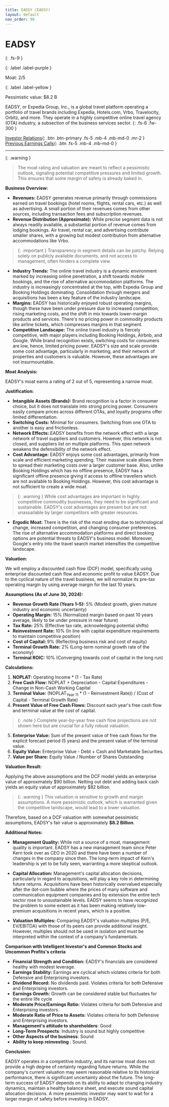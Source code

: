 ```yaml
---
title: EADSY (EADSY)
layout: default
nav_order: 98
---
```


# EADSY
{: .fs-9 }

{: .label .label-purple }

Moat: 2/5

{: .label .label-yellow }

Pessimistic value: $8.2 B

EADSY, or Expedia Group, Inc., is a global travel platform operating a portfolio of travel brands including Expedia, Hotels.com, Vrbo, Travelocity, Orbitz, and more. They operate in a highly competitive online travel agency (OTA) industry, a subsection of the business services sector.
{: .fs-6 .fw-300 }

[Investor Relations](https://www.google.com/search?q=EADSY+investor+relations){: .btn .btn-primary .fs-5 .mb-4 .mb-md-0 .mr-2 }
[Previous Earnings Calls](https://discountingcashflows.com/company/EADSY/transcripts/){: .btn .fs-5 .mb-4 .mb-md-0 }

---

{: .warning } 
>The moat rating and valuation are meant to reflect a pessimistic outlook, signaling potential competitive pressures and limited growth. This ensures that some margin of safety is already baked in.


**Business Overview:**

* **Revenues:** EADSY generates revenue primarily through commissions earned on travel bookings (hotel rooms, flights, rental cars, etc.) as well as advertising. A small portion of their revenues comes from other sources, including transaction fees and subscription revenues.
* **Revenue Distribution (Approximate):** While precise segment data is not always readily available, a substantial portion of revenue comes from lodging bookings. Air travel, rental car, and advertising contribute smaller shares, with a growing but modest contribution from alternative accommodations like Vrbo.

> {: .important } Transparency in segment details can be patchy. Relying solely on publicly available documents, and not access to management, often hinders a complete view.

* **Industry Trends:** The online travel industry is a dynamic environment marked by increasing online penetration, a shift towards mobile bookings, and the rise of alternative accommodation platforms. The industry is increasingly concentrated at the top, with Expedia Group and Booking Holdings dominating. Consolidation through mergers and acquisitions has been a key feature of the industry landscape.
* **Margins:**  EADSY has historically enjoyed robust operating margins, though these have been under pressure due to increased competition, rising marketing costs, and the shift in mix towards lower-margin products and services.  There's no pricing power in commodity products like airline tickets, which compresses margins in that segment.
* **Competitive Landscape:**  The online travel industry is fiercely competitive, with major players including Booking Holdings, Airbnb, and Google.  While brand recognition exists, switching costs for consumers are low, hence, limited pricing power. EADSY's size and scale provide some cost advantage, particularly in marketing, and their network of properties and customers is valuable.  However, these advantages are not insurmountable.

**Moat Analysis:**

EADSY's moat earns a rating of 2 out of 5, representing a narrow moat.

**Justification:**

* **Intangible Assets (Brands):** Brand recognition is a factor in consumer choice, but it does not translate into strong pricing power. Consumers easily compare prices across different OTAs, and loyalty programs offer limited differentiation.
* **Switching Costs:** Minimal for consumers. Switching from one OTA to another is easy and frictionless.
* **Network Effects:** EADSY benefits from the network effect with a large network of travel suppliers and customers.  However, this network is not closed, and suppliers list on multiple platforms. This open network weakens the defensibility of the network effect.  
* **Cost Advantage:** EADSY enjoys some cost advantages, primarily from scale and efficient marketing spending. Their massive scale allows them to spread their marketing costs over a larger customer base. Also, unlike Booking Holdings which has no offline presence, EADSY has a significant offline presence giving it access to offline travellers which are not available to Booking Holdings. However, this cost advantage is not sufficient to create a wide moat.

> {: .warning }  While cost advantages are important in highly competitive commodity businesses, they need to be significant and sustainable. EADSY's cost advantages are present but are not unassailable by larger competitors with greater resources.

* **Ergodic Moat:** There is the risk of the moat eroding due to technological change, increased competition, and changing consumer preferences. The rise of alternative accommodation platforms and direct booking options are potential threats to EADSY's business model.  Moreover, Google's entry into the travel search market intensifies the competitive landscape.

**Valuation:**

We will employ a discounted cash flow (DCF) model, specifically using enterprise discounted cash flow and economic profit to value EADSY. Due to the cyclical nature of the travel business, we will normalize its pre-tax operating margin by using average margin for the last 10 years.

**Assumptions (As of June 30, 2024):**

* **Revenue Growth Rate (Years 1–5):** 5% (Modest growth, given mature industry and economic uncertainty)
* **Operating Margin:** 15% (Normalized margin based on past 10 years average, likely to be under pressure in near future)
* **Tax Rate:** 25% (Effective tax rate, acknowledging potential shifts)
* **Reinvestment Rate:** 10% (In line with capital expenditure requirements to maintain competitive position)
* **Cost of Capital:** 9% (Reflecting business risk and cost of equity)
* **Terminal Growth Rate:** 2% (Long-term nominal growth rate of the economy)
* **Terminal ROIC:** 10% (Converging towards cost of capital in the long run)

**Calculations:**

1. **NOPLAT:**  Operating Income * (1 - Tax Rate)
2. **Free Cash Flow:** NOPLAT + Depreciation - Capital Expenditures - Change in Non-Cash Working Capital
3. **Terminal Value:** (NOPLAT<sub>Year 11</sub> * (1 - Reinvestment Rate)) / (Cost of Capital - Terminal Growth Rate)
4. **Present Value of Free Cash Flows:** Discount each year's free cash flow and terminal value at the cost of capital.

> {: .note }  Complete year-by-year free cash flow projections are not shown here but are crucial for a fully robust valuation.

5. **Enterprise Value:** Sum of the present value of free cash flows for the explicit forecast period (5 years) and the present value of the terminal value.
6. **Equity Value:** Enterprise Value - Debt + Cash and Marketable Securities. 
7. **Value per Share:** Equity Value / Number of Shares Outstanding

**Valuation Result:**

Applying the above assumptions and the DCF model yields an enterprise value of approximately $90 billion.  Netting out debt and adding back cash yields an equity value of approximately $82 billion.


> {: .warning } This valuation is sensitive to growth and margin assumptions. A more pessimistic outlook, which is warranted given the competitive landscape, would lead to a lower valuation.

Therefore, based on a DCF valuation with somewhat pessimistic assumptions, EADSY's fair value is approximately **$8.2 Billion**.



**Additional Notes:**

* **Management Quality:**  While not a source of a moat, management quality is important. EADSY has a new management team since Peter Kern took over as CEO in 2020 and there have been a number of changes in the company since then. The long-term impact of Kern's leadership is yet to be fully seen, warranting a more skeptical outlook.

* **Capital Allocation:** Management's capital allocation decisions, particularly in regard to acquisitions, will play a key role in determining future returns. Acquisitions have been historically overvalued especially after the dot-com bubble where the prices of many software and communication equipment companies and by extension the entire tech sector rose to unsustainable levels. EADSY seems to have recognized the problem to some extent as it has been making relatively low-premium acquisitions in recent years, which is a positive.

* **Valuation Multiples:** Comparing EADSY's valuation multiples (P/E, EV/EBITDA) with those of its peers can provide additional insight. However, multiples should not be used in isolation and must be interpreted within the context of a company's fundamentals.

**Comparison with Intelligent Investor's and Common Stocks and Uncommon Profits's criteria**

* **Financial Strength and Condition:** EADSY's financials are considered healthy with modest leverage.
* **Earnings Stability:** Earnings are cyclical which violates criteria for both Defensive and Enterprising investors.
* **Dividend Record:** No dividends paid. Violates criteria for both Defensive and Enterprising investors.
* **Earnings Growth:** Growth can be considered stable but fluctuates for the entire life cycle
* **Moderate Price/Earnings Ratio:** Violates criteria for both Defensive and Enterprising investors.
* **Moderate Ratio of Price to Assets:** Violates criteria for both Defensive and Enterprising investors.
* **Management's attitude to shareholders**: Good
* **Long-Term Prospects**: Industry is sound but highly competitive
* **Other Aspects of the business**: Sound
* **Ability to keep reinvesting** : Sound.


**Conclusion:**

EADSY operates in a competitive industry, and its narrow moat does not provide a high degree of certainty regarding future returns. While the company's current valuation may seem reasonable relative to its historical performance, there is significant uncertainty about the future. The long-term success of EADSY depends on its ability to adapt to changing industry dynamics, maintain a healthy balance sheet, and execute sound capital allocation decisions.  A more pessimistic investor may want to wait for a larger margin of safety before investing in EADSY.